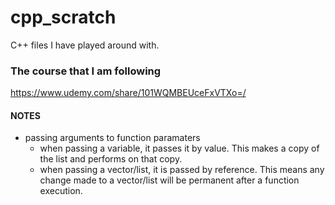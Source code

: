# cpp_scratch
C++ files I have played around with.

### The course that I am following
https://www.udemy.com/share/101WQMBEUceFxVTXo=/


#### NOTES
* passing arguments to function paramaters
	* when passing a variable, it passes it by value. This makes a copy of the list and performs on that copy.
	* when passing a vector/list, it is passed by reference. This means any change made to a vector/list will be permanent after a function execution.
